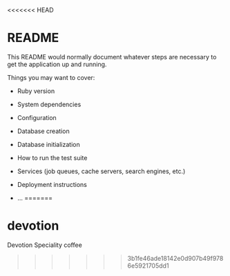 <<<<<<< HEAD
# README

This README would normally document whatever steps are necessary to get the
application up and running.

Things you may want to cover:

* Ruby version

* System dependencies

* Configuration

* Database creation

* Database initialization

* How to run the test suite

* Services (job queues, cache servers, search engines, etc.)

* Deployment instructions

* ...
=======
# devotion
Devotion Speciality coffee
>>>>>>> 3b1fe46ade18142e0d907b49f9786e5921705dd1
